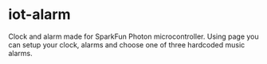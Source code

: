 # iot-alarm
Clock and alarm made for SparkFun Photon microcontroller.
Using page you can setup your clock, alarms and choose one of three hardcoded music alarms.
